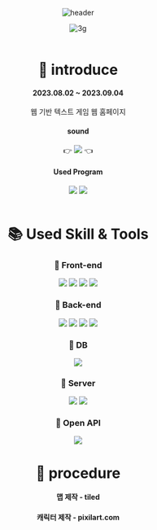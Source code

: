 <div align="center">
  
![header](https://capsule-render.vercel.app/api?type=slice&color=auto&height=200&section=header&text=TAG1&desc=@pangilK&fontSize=60&rotate=14&fontAlignY=25&fontAlign=75&descAlignY=43&descAlign=80&&animation=twinkling)
<br>

![3g](https://github.com/pangilK/TAG1/assets/129753181/ca260d87-6c6c-4a83-ada1-4646e167fd20)
<br><br/>

#  👀 introduce
#### 2023.08.02 ~ 2023.09.04
웹 기반 텍스트 게임 웹 홈페이지
<br>
#### sound
👉 [<img src="https://img.shields.io/badge/@crnnwrth-E4405F?style=for-the-badge&logo=instagram&logoColor=white" />](https://www.instagram.com/crnnwrth/) 👈
#### Used Program
<img src="https://img.shields.io/badge/Eclipse IDE-2C2255?style=for-the-badge&logo=Eclipse&logoColor=white"/> 
<img src="https://img.shields.io/badge/github-181717?style=for-the-badge&logo=github&logoColor=white">
<br><br>

# 📚 Used Skill & Tools
### 🔹 Front-end
 <img src="https://img.shields.io/badge/html5-E34F26?style=for-the-badge&logo=html5&logoColor=white"> 
  <img src="https://img.shields.io/badge/css-1572B6?style=for-the-badge&logo=css3&logoColor=white"> 
  <img src="https://img.shields.io/badge/javascript-F7DF1E?style=for-the-badge&logo=javascript&logoColor=white"> 
  <img src="https://img.shields.io/badge/jquery-0769AD?style=for-the-badge&logo=jquery&logoColor=white">
  
### 🔹 Back-end
  <img src="https://img.shields.io/badge/Apache Maven-C71A36?style=for-the-badge&logo=Apache Maven&logoColor=white" />
	<img src="https://img.shields.io/badge/Java-007396?style=for-the-badge&logo=openJDK&logoColor=white" />
  <img src="https://img.shields.io/badge/Spring-6DB33F?style=for-the-badge&logo=Spring&logoColor=white" />
  <img src="https://img.shields.io/badge/Spring Security-6DB33F?style=for-the-badge&logo=Spring Security&logoColor=white" />

### 🔹 DB
  <img src="https://img.shields.io/badge/mysql-4479A1?style=for-the-badge&logo=mysql&logoColor=white"> 
  
### 🔹 Server
  <img src="https://img.shields.io/badge/Amazon AWS-232F3E?style=for-the-badge&logo=Amazon AWS&logoColor=white" />
  <img src="https://img.shields.io/badge/Apache Tomcat-F8DC75?style=for-the-badge&logo=Apache Tomcat&logoColor=white" />

### 🔹 Open API
<img src="https://img.shields.io/badge/ChatGPTAPI-F8DC75?style=for-the-badge&logo=&logoColor=white" />
<br>

# 💙 procedure
#### 맵 제작 - tiled
#### 캐릭터 제작 - pixilart.com
